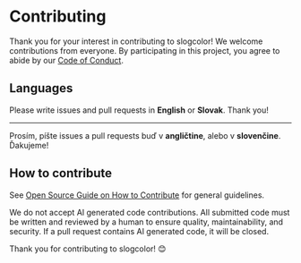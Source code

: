 # Contributing

Thank you for your interest in contributing to slogcolor! We welcome contributions from everyone. By participating in this project, you agree to abide by our [Code of Conduct](CODE_OF_CONDUCT.md).

## Languages

Please write issues and pull requests in **English** or **Slovak**. Thank you!

---

Prosím, píšte issues a pull requests buď v **angličtine**, alebo v **slovenčine**. Ďakujeme!

## How to contribute

See [Open Source Guide on How to Contribute](https://opensource.guide/how-to-contribute/) for general guidelines.

We do not accept AI generated code contributions. All submitted code must be written and reviewed by a human to ensure quality, maintainability, and security. If a pull request contains AI generated code, it will be closed.

Thank you for contributing to slogcolor! 😊
